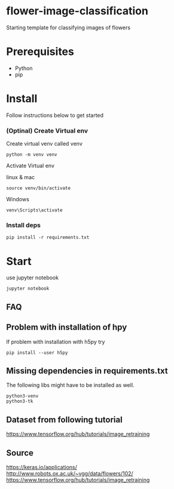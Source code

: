 # flower-image-classification
Starting template for classifying images of flowers

# Prerequisites
* Python
* pip

# Install
Follow instructions below to get started

### (Optinal) Create Virtual env
Create virtual venv called venv
```
python -m venv venv
```

Activate Virtual env


linux & mac
```
source venv/bin/activate
```

Windows
```
venv\Scripts\activate
```


### Install deps
```
pip install -r requirements.txt
```

# Start
use jupyter notebook

```
jupyter notebook
```


## FAQ
## Problem with installation of hpy
If problem with installation with h5py try 
```
pip install --user h5py
```

## Missing dependencies in requirements.txt
The following libs might have to be installed as well.
```
python3-venv
python3-tk
```


## Dataset from following tutorial
https://www.tensorflow.org/hub/tutorials/image_retraining

## Source 
https://keras.io/applications/
http://www.robots.ox.ac.uk/~vgg/data/flowers/102/
https://www.tensorflow.org/hub/tutorials/image_retraining
